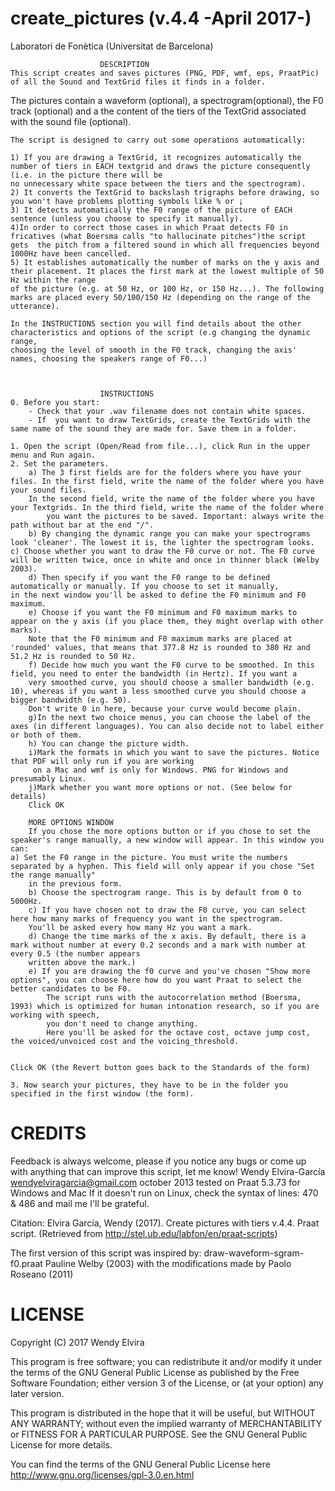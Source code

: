  
# create_pictures (v.4.4 -April 2017-)
Laboratori de Fonètica (Universitat de Barcelona)
 
						DESCRIPTION
	This script creates and saves pictures (PNG, PDF, wmf, eps, PraatPic) of all the Sound and TextGrid files it finds in a folder.
	
  The pictures contain a waveform (optional), a spectrogram(optional), the F0 track (optional) and a the content of the tiers of the TextGrid associated with the sound file (optional). 
 
	The script is designed to carry out some operations automatically:
	
	1) If you are drawing a TextGrid, it recognizes automatically the number of tiers in EACH textgrid and draws the picture consequently (i.e. in the picture there will be 
	no unnecessary white space between the tiers and the spectrogram).
	2) It converts the TextGrid to backslash trigraphs before drawing, so you won't have problems plotting symbols like % or ¡
	3) It detects automatically the F0 range of the picture of EACH sentence (unless you choose to specify it manually). 
	4)In order to correct those cases in which Praat detects F0 in fricatives (what Boersma calls "to hallucinate pitches")the script gets 	the pitch from a filtered sound in which all frequencies beyond 1000Hz have been cancelled. 
	5) It establishes automatically the number of marks on the y axis and their placement. It places the first mark at the lowest multiple of 50 Hz within the range 
	of the picture (e.g. at 50 Hz, or 100 Hz, or 150 Hz...). The following marks are placed every 50/100/150 Hz (depending on the range of the utterance).  
	
	In the INSTRUCTIONS section you will find details about the other characteristics and options of the script (e.g changing the dynamic range, 
	choosing the level of smooth in the F0 track, changing the axis' names, choosing the speakers range of F0...)
 	 
	
 
						INSTRUCTIONS
	0. Before you start:
		- Check that your .wav filename does not contain white spaces. 
		- If  you want to draw TextGrids, create the TextGrids with the same name of the sound they are made for. Save them in a folder. 

	1. Open the script (Open/Read from file...), click Run in the upper menu and Run again. 
	2. Set the parameters.
		a) The 3 first fields are for the folders where you have your files. In the first field, write the name of the folder where you have your sound files.
		In the second field, write the name of the folder where you have your Textgrids. In the third field, write the name of the folder where 
			you want the pictures to be saved. Important: always write the path without bar at the end "/".
		b) By changing the dynamic range you can make your spectrograms look 'cleaner'. The lowest it is, the lighter the spectrogram looks.
	c) Choose whether you want to draw the F0 curve or not. The F0 curve will be written twice, once in white and once in thinner black (Welby 2003).
		d) Then specify if you want the F0 range to be defined automatically or manually. If you choose to set it manually, 
	in the next window you'll be asked to define the F0 minimum and F0 maximum.
		e) Choose if you want the F0 minimum and F0 maximum marks to appear on the y axis (if you place them, they might overlap with other marks).
		Note that the F0 minimum and F0 maximum marks are placed at 'rounded' values, that means that 377.8 Hz is rounded to 380 Hz and 51.2 Hz is rounded to 50 Hz.
		f) Decide how much you want the F0 curve to be smoothed. In this field, you need to enter the bandwidth (in Hertz). If you want a 
		very smoothed curve, you should choose a smaller bandwidth (e.g. 10), whereas if you want a less smoothed curve you should choose a bigger bandwidth (e.g. 50).
		Don't write 0 in here, because your curve would become plain.
		g)In the next two choice menus, you can choose the label of the axes (in different languages). You can also decide not to label either or both of them.
		h) You can change the picture width.
		i)Mark the formats in which you want to save the pictures. Notice that PDF will only run if you are working
		 on a Mac and wmf is only for Windows. PNG for Windows and presumably Linux.
		j)Mark whether you want more options or not. (See below for details)
		Click OK

		MORE OPTIONS WINDOW
		If you chose the more options button or if you chose to set the speaker's range manually, a new window will appear. In this window you can:
	a) Set the F0 range in the picture. You must write the numbers separated by a hyphen. This field will only appear if you chose "Set the range manually" 
		in the previous form.
  		b) Choose the spectrogram range. This is by default from 0 to 5000Hz.
		c) If you have chosen not to draw the F0 curve, you can select here how many marks of frequency you want in the spectrogram. 
		You'll be asked every how many Hz you want a mark.
		d) Change the time marks of the x axis. By default, there is a mark without number at every 0.2 seconds and a mark with number at every 0.5 (the number appears 
		written above the mark.)
		e) If you are drawing the f0 curve and you've chosen "Show more options", you can choose here how do you want Praat to select the better candidates to be F0. 
			The script runs with the autocorrelation method (Boersma, 1993) which is optimized for human intonation research, so if you are working with speech, 
			you don't need to change anything.
			Here you'll be asked for the octave cost, octave jump cost, the voiced/unvoiced cost and the voicing_threshold.


	Click OK (the Revert button goes back to the Standards of the form)

	3. Now search your pictures, they have to be in the folder you specified in the first window (the form).



#						CREDITS
Feedback is always welcome, please if you notice any bugs or come up with anything that can improve this script, let me know!
Wendy Elvira-García
wendyelviragarcia@gmail.com
october 2013
tested on Praat 5.3.73 for Windows and Mac
If it doesn't run on Linux, check the syntax of lines: 470 & 486 and mail me I'll be grateful.

Citation: Elvira García, Wendy (2017). Create pictures with tiers v.4.4. Praat script. (Retrieved from http://stel.ub.edu/labfon/en/praat-scripts)

The first version of this script was inspired by:
draw-waveform-sgram-f0.praat
Pauline Welby (2003) with the modifications made by Paolo Roseano (2011)

# 						LICENSE
Copyright (C) 2017  Wendy Elvira

This program is free software; you can redistribute it and/or
modify it under the terms of the GNU General Public License
as published by the Free Software Foundation; either version 3
of the License, or (at your option) any later version.

This program is distributed in the hope that it will be useful,
but WITHOUT ANY WARRANTY; without even the implied warranty of
MERCHANTABILITY or FITNESS FOR A PARTICULAR PURPOSE.  See the
GNU General Public License for more details.

You can find the terms of the GNU General Public License here
http://www.gnu.org/licenses/gpl-3.0.en.html

